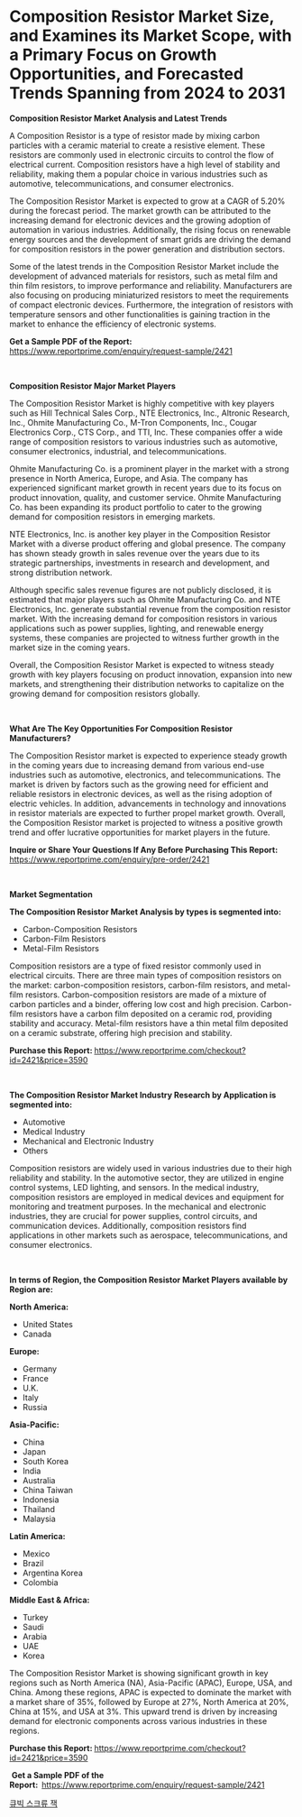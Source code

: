 <p><h1>Composition Resistor Market Size, and Examines its Market Scope, with a Primary Focus on Growth Opportunities, and Forecasted Trends Spanning from 2024 to 2031</h1></p><p><strong>Composition Resistor Market Analysis and Latest Trends</strong></p>
<p><p>A Composition Resistor is a type of resistor made by mixing carbon particles with a ceramic material to create a resistive element. These resistors are commonly used in electronic circuits to control the flow of electrical current. Composition resistors have a high level of stability and reliability, making them a popular choice in various industries such as automotive, telecommunications, and consumer electronics.</p><p>The Composition Resistor Market is expected to grow at a CAGR of 5.20% during the forecast period. The market growth can be attributed to the increasing demand for electronic devices and the growing adoption of automation in various industries. Additionally, the rising focus on renewable energy sources and the development of smart grids are driving the demand for composition resistors in the power generation and distribution sectors.</p><p>Some of the latest trends in the Composition Resistor Market include the development of advanced materials for resistors, such as metal film and thin film resistors, to improve performance and reliability. Manufacturers are also focusing on producing miniaturized resistors to meet the requirements of compact electronic devices. Furthermore, the integration of resistors with temperature sensors and other functionalities is gaining traction in the market to enhance the efficiency of electronic systems.</p></p>
<p><strong>Get a Sample PDF of the Report:&nbsp;</strong> <a href="https://www.reportprime.com/enquiry/request-sample/2421">https://www.reportprime.com/enquiry/request-sample/2421</a></p>
<p>&nbsp;</p>
<p><strong>Composition Resistor Major Market Players</strong></p>
<p><p>The Composition Resistor Market is highly competitive with key players such as Hill Technical Sales Corp., NTE Electronics, Inc., Altronic Research, Inc., Ohmite Manufacturing Co., M-Tron Components, Inc., Cougar Electronics Corp., CTS Corp., and TTI, Inc. These companies offer a wide range of composition resistors to various industries such as automotive, consumer electronics, industrial, and telecommunications.</p><p>Ohmite Manufacturing Co. is a prominent player in the market with a strong presence in North America, Europe, and Asia. The company has experienced significant market growth in recent years due to its focus on product innovation, quality, and customer service. Ohmite Manufacturing Co. has been expanding its product portfolio to cater to the growing demand for composition resistors in emerging markets.</p><p>NTE Electronics, Inc. is another key player in the Composition Resistor Market with a diverse product offering and global presence. The company has shown steady growth in sales revenue over the years due to its strategic partnerships, investments in research and development, and strong distribution network.</p><p>Although specific sales revenue figures are not publicly disclosed, it is estimated that major players such as Ohmite Manufacturing Co. and NTE Electronics, Inc. generate substantial revenue from the composition resistor market. With the increasing demand for composition resistors in various applications such as power supplies, lighting, and renewable energy systems, these companies are projected to witness further growth in the market size in the coming years.</p><p>Overall, the Composition Resistor Market is expected to witness steady growth with key players focusing on product innovation, expansion into new markets, and strengthening their distribution networks to capitalize on the growing demand for composition resistors globally.</p></p>
<p>&nbsp;</p>
<p><strong>What Are The Key Opportunities For Composition Resistor Manufacturers?</strong></p>
<p><p>The Composition Resistor market is expected to experience steady growth in the coming years due to increasing demand from various end-use industries such as automotive, electronics, and telecommunications. The market is driven by factors such as the growing need for efficient and reliable resistors in electronic devices, as well as the rising adoption of electric vehicles. In addition, advancements in technology and innovations in resistor materials are expected to further propel market growth. Overall, the Composition Resistor market is projected to witness a positive growth trend and offer lucrative opportunities for market players in the future.</p></p>
<p><strong>Inquire or Share Your Questions If Any Before Purchasing This Report:</strong> <a href="https://www.reportprime.com/enquiry/pre-order/2421">https://www.reportprime.com/enquiry/pre-order/2421</a></p>
<p>&nbsp;</p>
<p><strong>Market Segmentation</strong></p>
<p><strong>The Composition Resistor Market Analysis by types is segmented into:</strong></p>
<p><ul><li>Carbon-Composition Resistors</li><li>Carbon-Film Resistors</li><li>Metal-Film Resistors</li></ul></p>
<p><p>Composition resistors are a type of fixed resistor commonly used in electrical circuits. There are three main types of composition resistors on the market: carbon-composition resistors, carbon-film resistors, and metal-film resistors. Carbon-composition resistors are made of a mixture of carbon particles and a binder, offering low cost and high precision. Carbon-film resistors have a carbon film deposited on a ceramic rod, providing stability and accuracy. Metal-film resistors have a thin metal film deposited on a ceramic substrate, offering high precision and stability.</p></p>
<p><strong>Purchase this Report:&nbsp;</strong><a href="https://www.reportprime.com/checkout?id=2421&price=3590">https://www.reportprime.com/checkout?id=2421&price=3590</a></p>
<p>&nbsp;</p>
<p><strong>The Composition Resistor Market Industry Research by Application is segmented into:</strong></p>
<p><ul><li>Automotive</li><li>Medical Industry</li><li>Mechanical and Electronic Industry</li><li>Others</li></ul></p>
<p><p>Composition resistors are widely used in various industries due to their high reliability and stability. In the automotive sector, they are utilized in engine control systems, LED lighting, and sensors. In the medical industry, composition resistors are employed in medical devices and equipment for monitoring and treatment purposes. In the mechanical and electronic industries, they are crucial for power supplies, control circuits, and communication devices. Additionally, composition resistors find applications in other markets such as aerospace, telecommunications, and consumer electronics.</p></p>
<p>&nbsp;</p>
<p><strong>In terms of Region, the Composition Resistor Market Players available by Region are:</strong></p>
<p>
    <p> <strong> North America: </strong>
        <ul>
            <li>United States</li>
            <li>Canada</li>
        </ul>
        </p> 
    <p> <strong> Europe: </strong>
        <ul>
            <li>Germany</li>
            <li>France</li>
            <li>U.K.</li>
            <li>Italy</li>
            <li>Russia</li>
        </ul>
        </p> 
    <p> <strong> Asia-Pacific: </strong>
        <ul>
            <li>China</li>
            <li>Japan</li>
            <li>South Korea</li>
            <li>India</li>
            <li>Australia</li>
            <li>China Taiwan</li>
            <li>Indonesia</li>
            <li>Thailand</li>
            <li>Malaysia</li>
        </ul>
        </p> 
    <p> <strong> Latin America: </strong>
        <ul>
            <li>Mexico</li>
            <li>Brazil</li>
            <li>Argentina Korea</li>
            <li>Colombia</li>
        </ul>
        </p> 
    <p> <strong> Middle East & Africa: </strong>
        <ul>
            <li>Turkey</li>
            <li>Saudi</li>
            <li>Arabia</li>
            <li>UAE</li>
            <li>Korea</li>
        </ul>
    </p>
    </p>
<p><p>The Composition Resistor Market is showing significant growth in key regions such as North America (NA), Asia-Pacific (APAC), Europe, USA, and China. Among these regions, APAC is expected to dominate the market with a market share of 35%, followed by Europe at 27%, North America at 20%, China at 15%, and USA at 3%. This upward trend is driven by increasing demand for electronic components across various industries in these regions.</p></p>
<p><strong>Purchase this Report: </strong><a href="https://www.reportprime.com/checkout?id=2421&price=3590">https://www.reportprime.com/checkout?id=2421&price=3590</a></p>
<p>&nbsp;<strong>Get a Sample PDF of the Report:&nbsp;&nbsp;</strong><a href="https://www.reportprime.com/enquiry/request-sample/2421">https://www.reportprime.com/enquiry/request-sample/2421</a></p>
<p><strong></strong></p>
<p><p><a href="https://github.com/idcefvhkdut6/Market-Research-Report-List-1/blob/main/900470910587.md">큐빅 스크류 잭</a></p></p>